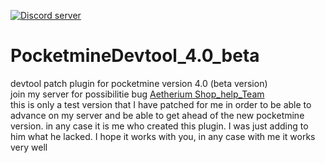 <a href="https://discord.gg/TJjSge3"><img src="https://discordapp.com/api/guilds/412491783486832640/embed.png" alt="Discord server"/></a>

# PocketmineDevtool_4.0_beta
devtool patch plugin for pocketmine version 4.0 (beta version)<br>
join my server for possibilitie bug [Aetherium Shop_help_Team](https://discord.gg/tGhHj3D) <br>
this is only a test version that I have patched for me in order to be able to advance on my server and be able to get ahead of the new pocketmine version. in any case it is me who created this plugin. I was just adding to him what he lacked. I hope it works with you, in any case with me it works very well
